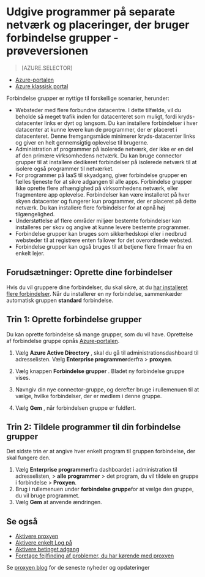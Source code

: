 <properties
    pageTitle="Arbejde med Azure AD-proxyen forbindelser | Microsoft Azure"
    description="Omhandler, hvordan du kan oprette og administrere grupper af forbindelser i Azure AD-proxyen."
    services="active-directory"
    documentationCenter=""
    authors="kgremban"
    manager="femila"
    editor=""/>

<tags
    ms.service="active-directory"
    ms.workload="identity"
    ms.tgt_pltfrm="na"
    ms.devlang="na"
    ms.topic="article"
    ms.date="09/09/2016"
    ms.author="kgremban"/>


# <a name="publish-applications-on-separate-networks-and-locations-using-connector-groups---public-preview"></a>Udgive programmer på separate netværk og placeringer, der bruger forbindelse grupper - prøveversionen

> [AZURE.SELECTOR]
- [Azure-portalen](active-directory-application-proxy-connectors-azure-portal.md)
- [Azure klassisk portal](active-directory-application-proxy-connectors.md)


Forbindelse grupper er nyttige til forskellige scenarier, herunder:

- Websteder med flere forbundne datacentre. I dette tilfælde, vil du beholde så meget trafik inden for datacenteret som muligt, fordi kryds-datacenter links er dyrt og langsom. Du kan installere forbindelser i hver datacenter at kunne levere kun de programmer, der er placeret i datacenteret. Denne fremgangsmåde minimerer kryds-datacenter links og giver en helt gennemsigtig oplevelse til brugerne.
- Administration af programmer på isolerede netværk, der ikke er en del af den primære virksomhedens netværk. Du kan bruge connector grupper til at installere dedikeret forbindelser på isolerede netværk til at isolere også programmer til netværket.
- For programmer på IaaS til skyadgang, giver forbindelse grupper en fælles tjeneste for at sikre adgangen til alle apps. Forbindelse grupper ikke oprette flere afhængighed på virksomhedens netværk, eller fragmentere app oplevelse. Forbindelser kan være installeret på hver skyen datacenter og fungerer kun programmer, der er placeret på dette netværk. Du kan installere flere forbindelser for at opnå høj tilgængelighed.
- Understøttelse af flere områder miljøer bestemte forbindelser kan installeres per skov og angive at kunne levere bestemte programmer.
- Forbindelse grupper kan bruges som sikkerhedskopi eller i nedbrud websteder til at registrere enten failover for det overordnede websted.
- Forbindelse grupper kan også bruges til at betjene flere firmaer fra en enkelt lejer.

## <a name="prerequisite-create-your-connectors"></a>Forudsætninger: Oprette dine forbindelser
Hvis du vil gruppere dine forbindelser, du skal sikre, at du [har installeret flere forbindelser](active-directory-application-proxy-enable.md). Når du installerer en ny forbindelse, sammenkæder automatisk gruppen **standard** forbindelse.

## <a name="step-1-create-connector-groups"></a>Trin 1: Oprette forbindelse grupper
Du kan oprette forbindelse så mange grupper, som du vil have. Oprettelse af forbindelse gruppe opnås [Azure-portalen](https://portal.azure.com).

1. Vælg **Azure Active Directory** , skal du gå til administrationsdashboard til adresselisten. Vælg **Enterprise programmer**derfra > **proxyen**.

2. Vælg knappen **Forbindelse grupper** . Bladet ny forbindelse gruppe vises.

3. Navngiv din nye connector-gruppe, og derefter bruge i rullemenuen til at vælge, hvilke forbindelser, der er medlem i denne gruppe.

4. Vælg **Gem** , når forbindelsen gruppe er fuldført.

## <a name="step-2-assign-applications-to-your-connector-groups"></a>Trin 2: Tildele programmer til din forbindelse grupper
Det sidste trin er at angive hver enkelt program til gruppen forbindelse, der skal fungere den.

1. Vælg **Enterprise programmer**fra dashboardet i administration til adresselisten, > **alle programmer** > det program, du vil tildele en gruppe i forbindelse > **Proxyen**.
2. Brug i rullemenuen under **forbindelse gruppe**for at vælge den gruppe, du vil bruge programmet.
3. Vælg **Gem** at anvende ændringen.


## <a name="see-also"></a>Se også

- [Aktivere proxyen](active-directory-application-proxy-enable.md)
- [Aktivere enkelt Log på](active-directory-application-proxy-sso-using-kcd.md)
- [Aktivere betinget adgang](active-directory-application-proxy-conditional-access.md)
- [Foretage fejlfinding af problemer, du har kørende med proxyen](active-directory-application-proxy-troubleshoot.md)

Se [proxyen blog](http://blogs.technet.com/b/applicationproxyblog/) for de seneste nyheder og opdateringer
